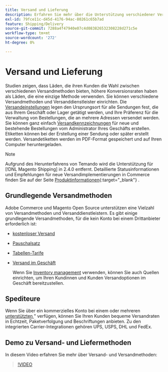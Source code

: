 ```yaml
---
title: Versand und Lieferung
description: Erfahren Sie mehr über die Unterstützung verschiedener Versandmethoden und Versanddienstleister, die Sie Ihren Kunden anbieten können.
exl-id: 79fce11c-d45d-4176-94ac-80261c65b7ad
feature: Shipping/Delivery
source-git-commit: 7288a4f47940e07c4d083826532308228d271c5e
workflow-type: tm+mt
source-wordcount: '272'
ht-degree: 0%

---
```


# Versand und Lieferung

Studien zeigen, dass Läden, die ihren Kunden die Wahl zwischen verschiedenen Versandmethoden bieten, höhere Konversionsraten haben als Läden, die eine einzige Methode verwenden. Sie können verschiedene Versandmethoden und Versanddienstleister einrichten. Die [Versandeinstellungen](shipping-settings.md) legen den Ursprungsort für alle Sendungen fest, die aus Ihrem Geschäft oder Lager getätigt werden, und Ihre Präferenz für die Verwaltung von Bestellungen, die an mehrere Adressen versendet werden. Sie können ganz einfach [Versandkennzeichnungen](shipping-labels.md) für neue und bestehende Bestellungen vom Administrator Ihres Geschäfts erstellen. Etiketten können bei der Erstellung einer Sendung oder später erstellt werden. Versandetiketten werden im PDF-Format gespeichert und auf Ihren Computer heruntergeladen.

>[!NOTE]
>
>Aufgrund des Herunterfahrens von Temando wird die Unterstützung für [!DNL Magento Shipping] in 2.4.0 entfernt. Detaillierte Statusinformationen und Empfehlungen für neue Versandimplementierungen in Commerce finden Sie auf der Seite [Produktinformationen](https://business.adobe.com/de/products/magento/shipping.html){:target="_blank"} .

## Grundlegende Versandmethoden

Adobe Commerce und Magento Open Source unterstützen eine Vielzahl von Versandmethoden und Versanddienstleistern. Es gibt einige grundlegende Versandmethoden, für die kein Konto bei einem Drittanbieter erforderlich ist:

* [kostenloser Versand](shipping-free.md)

* [Pauschalsatz](shipping-flat-rate.md)

* [Tabellen-Tarife](shipping-table-rate.md)

* [Versand im Geschäft](shipping-in-store-delivery.md)

  Wenn Sie [Inventory management](../inventory-management/introduction.md) verwenden, können Sie auch Quellen einrichten, um Ihren Kundinnen und Kunden Versandoptionen im Geschäft bereitzustellen.

## Spediteure

Wenn Sie über ein kommerzielles Konto bei einem oder mehreren [unterstützten &#x200B;](carriers.md)&quot; verfügen, können Sie Ihren Kunden bequeme Versandraten in Echtzeit, Paketverfolgung und Beschriftungen anbieten. Zu den integrierten Carrier-Integrationen gehören UPS, USPS, DHL und FedEx.

## Demo zu Versand- und Liefermethoden

In diesem Video erfahren Sie mehr über Versand- und Versandmethoden:

>[!VIDEO](https://video.tv.adobe.com/v/3411980/?quality=12&learn=on&captions=ger)

